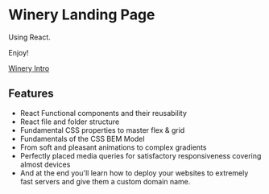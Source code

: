 # Winery Landing Page
Using React.

Enjoy!

[Winery Intro](https://github.com/AmbidexterT/WineLovers/assets/55133073/5e9031f1-9c82-4d1f-827c-9931bd4b142d)


## Features
- React Functional components and their reusability
- React file and folder structure
- Fundamental CSS properties to master flex & grid
- Fundamentals of the CSS BEM Model
- From soft and pleasant animations to complex gradients
- Perfectly placed media queries for satisfactory responsiveness covering almost devices
- And at the end you'll learn how to deploy your websites to extremely fast servers and give them a custom domain name.
